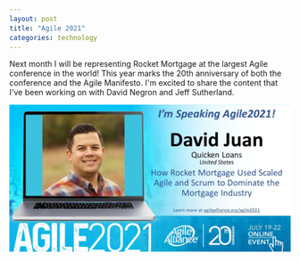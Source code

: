 ```yaml
---
layout: post
title: "Agile 2021"
categories: technology
---
```

Next month I will be representing Rocket Mortgage at the largest Agile conference in the world! This year marks the 20th anniversary of both the conference and the Agile Manifesto. I'm excited to share the content that I've been working on with David Negron and Jeff Sutherland.

<img src="/assets/images/agile-2021.jpg" alt="Highlights from my journey at Rocket" class="center">
